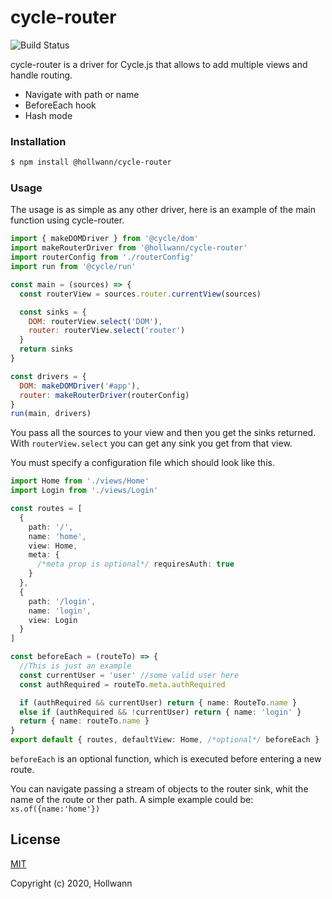 # cycle-router

![Build Status](https://travis-ci.org/joemccann/dillinger.svg?branch=master)

cycle-router is a driver for Cycle.js that allows to add multiple views and handle routing.

- Navigate with path or name
- BeforeEach hook
- Hash mode

### Installation

```sh
$ npm install @hollwann/cycle-router
```

### Usage

The usage is as simple as any other driver, here is an example of the main function using cycle-router.

```javascript
import { makeDOMDriver } from '@cycle/dom'
import makeRouterDriver from '@hollwann/cycle-router'
import routerConfig from './routerConfig'
import run from '@cycle/run'

const main = (sources) => {
  const routerView = sources.router.currentView(sources)

  const sinks = {
    DOM: routerView.select('DOM'),
    router: routerView.select('router')
  }
  return sinks
}

const drivers = {
  DOM: makeDOMDriver('#app'),
  router: makeRouterDriver(routerConfig)
}
run(main, drivers)
```

You pass all the sources to your view and then you get the sinks returned. With `routerView.select` you can get any sink you get from that view.

You must specify a configuration file which should look like this.

```typescript
import Home from './views/Home'
import Login from './views/Login'

const routes = [
  {
    path: '/',
    name: 'home',
    view: Home,
    meta: {
      /*meta prop is optional*/ requiresAuth: true
    }
  },
  {
    path: '/login',
    name: 'login',
    view: Login
  }
]

const beforeEach = (routeTo) => {
  //This is just an example
  const currentUser = 'user' //some valid user here
  const authRequired = routeTo.meta.authRequired

  if (authRequired && currentUser) return { name: RouteTo.name }
  else if (authRequired && !currentUser) return { name: 'login' }
  return { name: routeTo.name }
}
export default { routes, defaultView: Home, /*optional*/ beforeEach }
```

`beforeEach` is an optional function, which is executed before entering a new route.

You can navigate passing a stream of objects to the router sink, whit the name of the route or ther path. A simple example could be:
`xs.of({name:'home'})`


## License

[MIT](http://opensource.org/licenses/MIT)

Copyright (c) 2020, Hollwann
